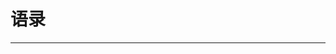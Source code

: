 # 语录

<script setup>
  import { quotationData } from '../.vitepress/data/quotation/quotation.ts'
</script>

<hr />

<QuotationCard :quotationData=quotationData />
